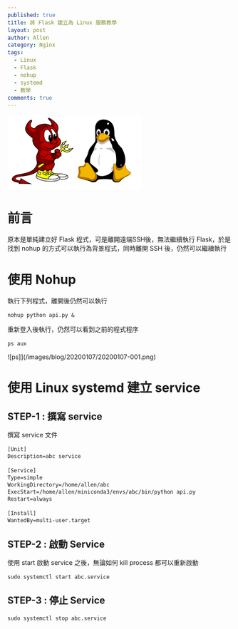 ```yaml
---
published: true
title: 將 Flask 建立為 Linux 服務教學
layout: post
author: Allen
category: Nginx
tags: 
  - Linux
  - Flask
  - nohup
  - systemd
  - 教學
comments: true
---
```


![logo](/images/blog/20200107/20200107-000.png)

# 前言
原本是單純建立好 Flask 程式，可是離開遠端SSH後，無法繼續執行 Flask，於是找到 nohup 的方式可以執行為背景程式，同時離開 SSH 後，仍然可以繼續執行


# 使用 Nohup
執行下列程式，離開後仍然可以執行
```console
nohup python api.py &
```

重新登入後執行，仍然可以看到之前的程式程序
```console
ps aux
```
![ps]](/images/blog/20200107/20200107-001.png)


# 使用 Linux systemd 建立 service

## STEP-1 : 撰寫 service
撰寫 service 文件

```console
[Unit]
Description=abc service

[Service]
Type=simple
WorkingDirectory=/home/allen/abc
ExecStart=/home/allen/miniconda3/envs/abc/bin/python api.py
Restart=always

[Install]
WantedBy=multi-user.target
```

## STEP-2 : 啟動 Service
使用 start 啟動 service 之後，無論如何 kill process 都可以重新啟動

```console
sudo systemctl start abc.service
```


## STEP-3 : 停止 Service
```console
sudo systemctl stop abc.service
```